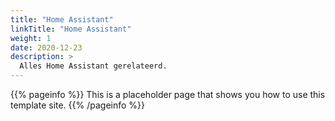 ```yaml
---
title: "Home Assistant"
linkTitle: "Home Assistant"
weight: 1
date: 2020-12-23
description: >
  Alles Home Assistant gerelateerd.
---
```


{{% pageinfo %}}
This is a placeholder page that shows you how to use this template site.
{{% /pageinfo %}}
